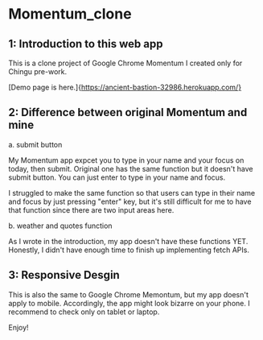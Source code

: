 # Momentum_clone

## 1: Introduction to this web app

This is a clone project of Google Chrome Momentum I created only for Chingu pre-work.

[Demo page is here.]{https://ancient-bastion-32986.herokuapp.com/}

## 2: Difference between original Momentum and mine

a. submit button

My Momentum app expcet you to type in your name and your focus on today, then submit.
Original one has the same function but it doesn't have submit button. You can just enter to type in your name and focus.

I struggled to make the same function so that users can type in their name and focus by just pressing "enter" key,
but it's still difficult for me to have that function since there are two input areas here.

b. weather and quotes function 

As I wrote in the introduction, my app doesn't have these functions YET. Honestly, I didn't have enough time to finish up implementing fetch APIs. 

## 3: Responsive Desgin

This is also the same to Google Chrome Memontum, but my app doesn't apply to mobile. 
Accordingly, the app might look bizarre on your phone. I recommend to check only on tablet or laptop. 

Enjoy!
